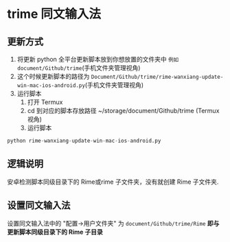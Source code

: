 # trime 同文输入法

## 更新方式

1. 将更新 python 全平台更新脚本放到你想放置的文件夹中 `例如 document/Github/trime`(手机文件夹管理视角)
2. 这个时候更新脚本的路径为 `Document/Github/trime/rime-wanxiang-update-win-mac-ios-android.py`(手机文件夹管理视角)
3. 运行脚本
   1. 打开 Termux
   2. cd 到对应的脚本存放路径 ~/storage/document/Github/trime (Termux 视角)
   3. 运行脚本

```python
python rime-wanxiang-update-win-mac-ios-android.py
```

## 逻辑说明

安卓检测脚本同级目录下的 Rime或rime 子文件夹，没有就创建 Rime 子文件夹.

## 设置同文输入法

设置同文输入法中的 "配置->用户文件夹" 为 `document/Github/trime/Rime` **即与更新脚本同级目录下的 Rime 子目录**
